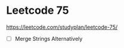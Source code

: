 

# Leetcode 75

https://leetcode.com/studyplan/leetcode-75/

- [ ] Merge Strings Alternatively 

  